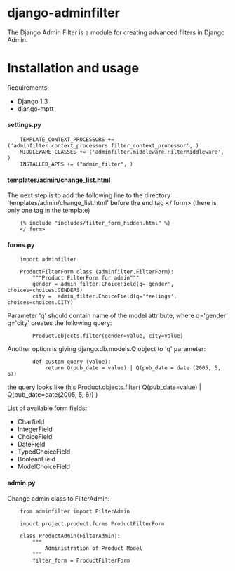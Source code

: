django-adminfilter
==================

The Django Admin Filter is a module for creating advanced filters in
Django Admin.

Installation and usage
======================
Requirements:

*    Django 1.3
*    django-mptt

#### settings.py ####

        TEMPLATE_CONTEXT_PROCESSORS += ('adminfilter.context_processors.filter_context_processor', )
        MIDDLEWARE_CLASSES += ('adminfilter.middleware.FilterMiddleware', )
        INSTALLED_APPS += ("admin_filter", )

#### templates/admin/change_list.html ####

The next step is to add the following line to the directory
'templates/admin/change_list.html' before the end tag </ form>
(there is only one </form> tag in the template)

        {% include "includes/filter_form_hidden.html" %}
        </ form>

#### forms.py ####
        import adminfilter

        ProductFilterForm class (adminfilter.FilterForm):
            """Product FilterForm for admin"""
            gender = admin_filter.ChoiceField(q='gender', choices=choices.GENDERS)
            city =  admin_filter.ChoiceField(q='feelings', choices=choices.CITY)

Parameter 'q' should contain name of the model attribute, where q='gender' q='city' creates the following query:

            Product.objects.filter(gender=value, city=value)

Another option is giving django.db.models.Q object to 'q' parameter:

            def custom_query (value):
                return Q(pub_date = value) | Q(pub_date = date (2005, 5, 6))

the query looks like this
            Product.objects.filter(
                Q(pub_date=value) | Q(pub_date=date(2005, 5, 6))
            )

List of available form fields:

*  Charfield
*  IntegerField
*  ChoiceField
*  DateField
*  TypedChoiceField
*  BooleanField
*  ModelChoiceField


#### admin.py ####

Change admin class to FilterAdmin:

        from adminfilter import FilterAdmin

        import project.product.forms ProductFilterForm

        class ProductAdmin(FilterAdmin):
            """
                Administration of Product Model
            """
            filter_form = ProductFilterForm
